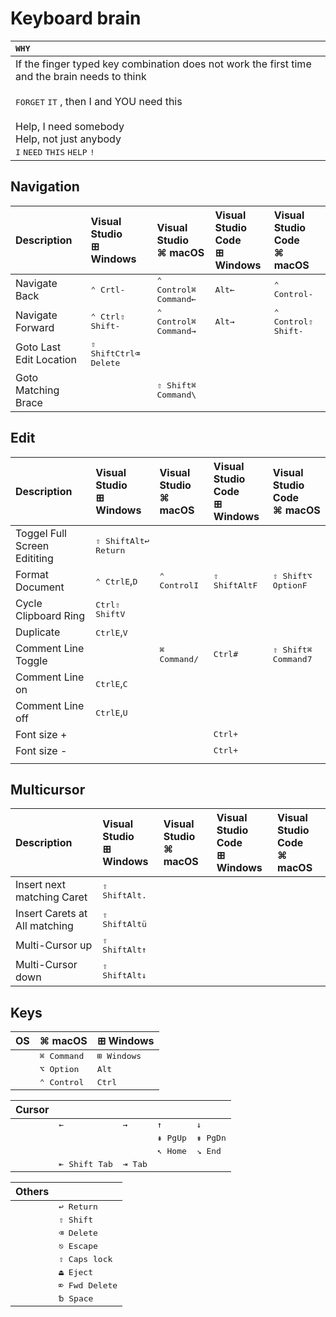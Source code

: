 

# Keyboard brain

| <kbd>**WHY**</kbd> |
|:-|
|If the finger typed key combination does not work the first time and the brain needs to think<br><br><kbd>FORGET</kbd> <kbd>IT</kbd> , then I and YOU need this<br><br>Help, I need somebody<br>Help, not just anybody<br><kbd>I</kbd> <kbd>NEED</kbd> <kbd>THIS</kbd> <kbd>HELP</kbd> <kbd>!</kbd>|

## Navigation

| Description | Visual Studio<br>⊞ Windows   | Visual Studio<br>⌘ macOS | Visual Studio<br>Code<br>⊞ Windows  | Visual Studio<br> Code<br>⌘ macOS |
|:-|:-|:-|:-|:-| 
| Navigate Back | <kbd>⌃ Crtl</kbd><kbd>-</kbd> | <kbd>⌃ Control</kbd><kbd>⌘ Command</kbd><kbd>←</kbd> | <kbd>Alt</kbd><kbd>←</kbd> | <kbd>⌃ Control</kbd><kbd>-</kbd>|
| Navigate Forward | <kbd>⌃ Ctrl</kbd><kbd>⇧ Shift</kbd><kbd>-</kbd> | <kbd>⌃ Control</kbd><kbd>⌘ Command</kbd><kbd>→</kbd>| <kbd>Alt</kbd><kbd>→</kbd> | <kbd>⌃ Control</kbd><kbd>⇧ Shift</kbd><kbd>-</kbd>|
| Goto Last Edit Location |<kbd>⇧ Shift</kbd><kbd>Ctrl</kbd><kbd>⌫ Delete</kbd>  | | | |
| Goto Matching Brace | | <kbd>⇧ Shift</kbd><kbd>⌘ Command</kbd><kbd>\\</kbd> | | |

## Edit

| Description | Visual Studio<br>⊞ Windows   | Visual Studio<br>⌘ macOS | Visual Studio<br>Code<br>⊞ Windows  | Visual Studio<br> Code<br>⌘ macOS |
|:-|:-|:-|:-|:-| 
| Toggel Full Screen Edititing |<kbd>⇧ Shift</kbd><kbd>Alt</kbd><kbd>↩ Return</kbd> | | | |
| Format Document | <kbd>⌃ Ctrl</kbd><kbd>E</kbd>,<kbd>D</kbd> | <kbd>⌃ Control</kbd><kbd>I</kbd> | <kbd>⇧ Shift</kbd><kbd>Alt</kbd><kbd>F</kbd> | <kbd>⇧ Shift</kbd><kbd>⌥ Option</kbd><kbd>F</kbd> |
| Cycle Clipboard Ring | <kbd>Ctrl</kbd><kbd>⇧ Shift</kbd><kbd>V</kbd>| | | |
| Duplicate | <kbd>Ctrl</kbd><kbd>E</kbd>,<kbd>V</kbd>| | | |
| Comment Line Toggle |  |<kbd>⌘ Command</kbd><kbd>/</kbd> |<kbd>Ctrl</kbd><kbd>#</kbd> |<kbd>⇧ Shift</kbd><kbd>⌘ Command</kbd><kbd>7</kbd> |
| Comment Line on |<kbd>Ctrl</kbd><kbd>E</kbd>,<kbd>C</kbd> | | | |
| Comment Line off |<kbd>Ctrl</kbd><kbd>E</kbd>,<kbd>U</kbd> | | | |
| Font size + | | |<kbd>Ctrl</kbd><kbd>+</kbd> | |
| Font size - | | |<kbd>Ctrl</kbd><kbd>+</kbd> | |
| | | | | |

## Multicursor

| Description | Visual Studio<br>⊞ Windows   | Visual Studio<br>⌘ macOS | Visual Studio<br>Code<br>⊞ Windows  | Visual Studio<br>Code<br>⌘ macOS |
|:-|:-|:-|:-|:-| 
| Insert next matching Caret  |<kbd>⇧ Shift</kbd><kbd>Alt</kbd><kbd>.</kbd> | | | |
| Insert Carets at All matching |<kbd>⇧ Shift</kbd><kbd>Alt</kbd><kbd>ü</kbd> | | | |
| Multi-Cursor up|<kbd>⇧ Shift</kbd><kbd>Alt</kbd><kbd>↑</kbd> | | | |
| Multi-Cursor down |<kbd>⇧ Shift</kbd><kbd>Alt</kbd><kbd>↓</kbd> | | | |

## Keys

| OS                      | ⌘ macOS                | ⊞ Windows                 |
|:------------------------|:------------------------|:------------------------|
|                         | <kbd>⌘ Command</kbd>   | <kbd>⊞ Windows</kbd>   |
|                         | <kbd>⌥ Option</kbd>    | <kbd>Alt</kbd>           |
|                         | <kbd>⌃ Control</kbd>    | <kbd>Ctrl</kbd>         |


| Cursor         |                         |                   |                    |                     |
|:---------------|:------------------------|:------------------|:-------------------|:--------------------|
|                | <kbd>←</kbd>            | <kbd>→</kbd>      |  <kbd>↑</kbd>      | <kbd>↓</kbd>        |
|                |                         |                   |  <kbd>⇞ PgUp</kbd> | <kbd>⇟ PgDn</kbd>   |
|                |                         |                   |  <kbd>↖ Home</kbd> | <kbd>↘ End</kbd>   |
|                | <kbd>⇤ Shift Tab</kbd>  | <kbd>⇥ Tab</kbd> |                    |                     |                      

| Others                |                           |
|:----------------------|:--------------------------|
|                       | <kbd>↩ Return</kbd>       |
|                       | <kbd>⇧ Shift</kbd>        |
|                       | <kbd>⌫ Delete</kbd>      |
|                       | <kbd>⎋ Escape</kbd>       |
|                       | <kbd>⇪ Caps lock</kbd>    |
|                       | <kbd>⏏︎ Eject</kbd>       |
|                       | <kbd>⌦ Fwd Delete</kbd>  |
|                       | <kbd>␢ Space</kbd>        |


